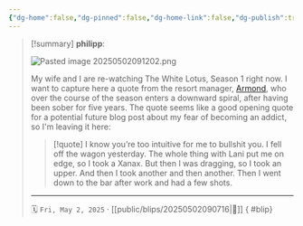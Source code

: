 ```yaml
---
{"dg-home":false,"dg-pinned":false,"dg-home-link":false,"dg-publish":true,"type":"blip","created-date":"2025-05-02T09:07:14","updated-date":"2025-05-05T21:38:10","disabled rules":["yaml-title","yaml-title-alias","file-name-heading"],"title":"philipp @ Friday, May 2nd 2025","dg-path":"blips/20250502090716.md","permalink":"/blips/20250502090716/","dgPassFrontmatter":true}
---
```


> [!summary] **philipp**:
>
> ![Pasted image 20250502091202.png](/img/user/attachments/Pasted%20image%2020250502091202.png)
>
> My wife and I are re-watching The White Lotus, Season 1 right now. I want to capture here a quote from the resort manager, [Armond](https://www.hbo.com/the-white-lotus/cast-and-crew/armond), who over the course of the season enters a downward spiral, after having been sober for five years. The quote seems like a good opening quote for a potential future blog post about my fear of becoming an addict, so I'm leaving it here:
> > [!quote]
> > I know you’re too intuitive for me to bullshit you. I fell off the wagon yesterday. The whole thing with Lani put me on edge, so I took a Xanax. But then I was dragging, so I took an upper. And then I took another and then another. Then I went down to the bar after work and had a few shots.
> - - -
>
> 🗓️ `Fri, May 2, 2025` · [[public/blips/20250502090716\|🔗]]
{ #blip}

